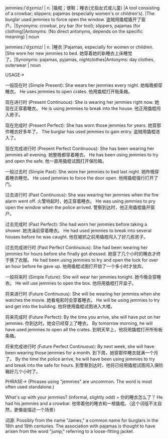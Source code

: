 jemmies:/ˈdʒɛmiz/ | n. |撬棍；便鞋；睡衣(尤指女式或儿童) |A tool consisting of a crowbar; slippers; pajamas (especially women's or children's). |The burglar used jemmies to force open the window. 盗贼用撬棍撬开了窗户。|Synonyms: crowbar, pry bar (for tool); slippers, pajamas (for clothing)|Antonyms:  (No direct antonyms, depends on the specific meaning) | noun

jemmies:/ˈdʒɛmiz/ | n. |睡衣 |Pajamas, especially for women or children. |She wore her new jemmies to bed. 她穿着她的新睡衣上床睡觉了。|Synonyms: pajamas, pyjamas, nightclothes|Antonyms: day clothes, outerwear | noun


USAGE->

一般现在时 (Simple Present):
She wears her jemmies every night. 她每晚都穿睡衣。
He uses jemmies to open crates. 他用撬棍打开板条箱。


现在进行时 (Present Continuous):
She is wearing her jemmies right now. 她现在正穿着睡衣。
He is using jemmies to break into the house. 他正用撬棍闯入房子。


现在完成时 (Present Perfect):
She has worn those jemmies for years. 她穿那件睡衣好多年了。
The burglar has used jemmies to gain entry. 盗贼用撬棍进入了。


现在完成进行时 (Present Perfect Continuous):
She has been wearing her jemmies all evening. 她整晚都穿着睡衣。
He has been using jemmies to try and open the safe. 他一直用撬棍试图打开保险箱。


一般过去时 (Simple Past):
She wore her jemmies to bed last night. 她昨晚穿着睡衣睡觉。
He used jemmies to force the door open. 他用撬棍强行打开了门。


过去进行时 (Past Continuous):
She was wearing her jemmies when the fire alarm went off. 火警响起时，她正穿着睡衣。
He was using jemmies to pry open the window when the police arrived. 警察到达时，他正用撬棍撬开窗户。


过去完成时 (Past Perfect):
She had worn her jemmies before taking a shower. 她洗澡前穿着睡衣。
He had used jemmies to break into several houses before he was caught. 他在被抓之前用撬棍闯入了好几栋房子。


过去完成进行时 (Past Perfect Continuous):
She had been wearing her jemmies for hours before she finally got dressed. 她穿了几个小时的睡衣才终于换了衣服。
He had been using jemmies to try and open the lock for over an hour before he gave up. 他用撬棍试图打开锁了一个多小时才放弃。


一般将来时 (Simple Future):
She will wear her jemmies tonight. 她今晚会穿睡衣。
He will use jemmies to open the box. 他将用撬棍打开盒子。


将来进行时 (Future Continuous):
She will be wearing her jemmies when she watches the movie. 她看电影时会穿着睡衣。
He will be using jemmies to try and get into the building. 他将使用撬棍试图进入大楼。


将来完成时 (Future Perfect):
By the time you arrive, she will have put on her jemmies. 你到达时，她会已经穿上了睡衣。
By tomorrow morning, he will have used jemmies to open all the crates. 到明天早上，他将用撬棍打开所有板条箱。


将来完成进行时 (Future Perfect Continuous):
By next week, she will have been wearing those jemmies for a month. 到下周，她穿那件睡衣就满一个月了。
By the time the police arrive, he will have been using jemmies to try and break into the safe for hours. 到警察到达时，他将已经用撬棍试图闯入保险箱好几个小时了。


PHRASE->
(Phrases using "jemmies" are uncommon.  The word is most often used standalone.)

What's up with your jemmies? (informal, slightly odd) = 你的睡衣怎么了？
He had his jemmies and a crowbar. 他带着他的睡衣和一根撬棍。（这个词组不太自然，更像是描述一个场景）


词源:  Possibly from the name "James," a common name for burglars in the 18th and 19th centuries.  The association with pajamas is thought to have arisen from the word "jump," referring to a loose-fitting jacket.
